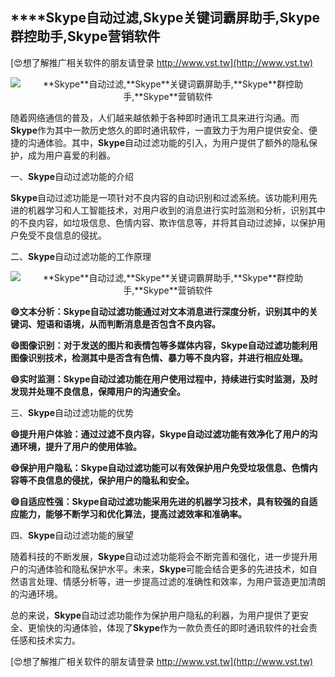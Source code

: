 ## ****Skype**自动过滤,**Skype**关键词霸屏助手,**Skype**群控助手,**Skype**营销软件**

[😍想了解推广相关软件的朋友请登录 http://www.vst.tw](http://www.vst.tw)

 <center><img src="https://vst.tw/MP4/tuiguang/png/5.png" alt="**Skype**自动过滤,**Skype**关键词霸屏助手,**Skype**群控助手,**Skype**营销软件"></center>

随着网络通信的普及，人们越来越依赖于各种即时通讯工具来进行沟通。而**Skype**作为其中一款历史悠久的即时通讯软件，一直致力于为用户提供安全、便捷的沟通体验。其中，**Skype**自动过滤功能的引入，为用户提供了额外的隐私保护，成为用户喜爱的利器。

一、**Skype**自动过滤功能的介绍

**Skype**自动过滤功能是一项针对不良内容的自动识别和过滤系统。该功能利用先进的机器学习和人工智能技术，对用户收到的消息进行实时监测和分析，识别其中的不良内容，如垃圾信息、色情内容、欺诈信息等，并将其自动过滤掉，以保护用户免受不良信息的侵扰。

二、**Skype**自动过滤功能的工作原理

 <center><img src="https://vst.tw/MP4/tuiguang/png/4.png" alt="**Skype**自动过滤,**Skype**关键词霸屏助手,**Skype**群控助手,**Skype**营销软件"></center>

**😄文本分析：**Skype**自动过滤功能通过对文本消息进行深度分析，识别其中的关键词、短语和语境，从而判断消息是否包含不良内容。**

**😄图像识别：对于发送的图片和表情包等多媒体内容，**Skype**自动过滤功能利用图像识别技术，检测其中是否含有色情、暴力等不良内容，并进行相应处理。**

**😄实时监测：**Skype**自动过滤功能在用户使用过程中，持续进行实时监测，及时发现并处理不良信息，保障用户的沟通安全。**

三、**Skype**自动过滤功能的优势

**😄提升用户体验：通过过滤不良内容，**Skype**自动过滤功能有效净化了用户的沟通环境，提升了用户的使用体验。**

**😄保护用户隐私：**Skype**自动过滤功能可以有效保护用户免受垃圾信息、色情内容等不良信息的侵扰，保护用户的隐私和安全。**

**😄自适应性强：**Skype**自动过滤功能采用先进的机器学习技术，具有较强的自适应能力，能够不断学习和优化算法，提高过滤效率和准确率。**

四、**Skype**自动过滤功能的展望

随着科技的不断发展，**Skype**自动过滤功能将会不断完善和强化，进一步提升用户的沟通体验和隐私保护水平。未来，**Skype**可能会结合更多的先进技术，如自然语言处理、情感分析等，进一步提高过滤的准确性和效率，为用户营造更加清朗的沟通环境。

总的来说，**Skype**自动过滤功能作为保护用户隐私的利器，为用户提供了更安全、更愉快的沟通体验，体现了**Skype**作为一款负责任的即时通讯软件的社会责任感和技术实力。

[😍想了解推广相关软件的朋友请登录 http://www.vst.tw](http://www.vst.tw)



